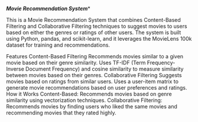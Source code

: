 *****Movie Recommendation System******


This is a Movie Recommendation System that combines Content-Based Filtering and Collaborative Filtering techniques to suggest movies to users based on either the genres or ratings of other users. The system is built using Python, pandas, and scikit-learn, and it leverages the MovieLens 100k dataset for training and recommendations.

Features
Content-Based Filtering
Recommends movies similar to a given movie based on their genre similarity.
Uses TF-IDF (Term Frequency-Inverse Document Frequency) and cosine similarity to measure similarity between movies based on their genres.
Collaborative Filtering
Suggests movies based on ratings from similar users.
Uses a user-item matrix to generate movie recommendations based on user preferences and ratings.
How it Works
Content-Based: Recommends movies based on genre similarity using vectorization techniques.
Collaborative Filtering: Recommends movies by finding users who liked the same movies and recommending movies that they rated highly.
